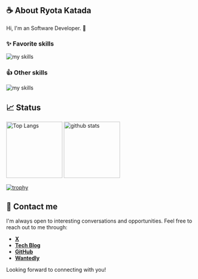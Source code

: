 ## ☕️ About Ryota Katada
Hi, I'm an Software Developer. 🤝

### ✨ Favorite skills
<img alt="my skills" src="https://skillicons.dev/icons?theme=light&perline=8&i=ts,react,remix,nextjs,tailwind,vite,supabase,cloudflare,vercel" />

### 👍 Other skills
<img alt="my skills" src="https://skillicons.dev/icons?theme=light&perline=8&i=html,css,nodejs,aws,git,github,figma" />

## 📈 Status
<p align="left"> 
  <img alt="Top Langs" height="150px" src="https://github-readme-stats.vercel.app/api/top-langs/?username=aiirononeko&layout=compact&show_icons=true" />
  <img alt="github stats" height="150px" src="https://github-readme-stats.vercel.app/api?username=aiirononeko" />
</p>

[![trophy](https://github-profile-trophy.vercel.app/?username=aiirononeko&margin-w=5)](https://github.com/aiirononeko/)

## 📨 Contact me
I'm always open to interesting conversations and opportunities. Feel free to reach out to me through:

- **[X](https://twitter.com/aiirononeko2)**
- **[Tech Blog](https://www.kissa-katada.com)**
- **[GitHub](https://github.com/aiirononeko)**
- **[Wantedly](https://www.wantedly.com/id/ryou_katada)**

Looking forward to connecting with you!

